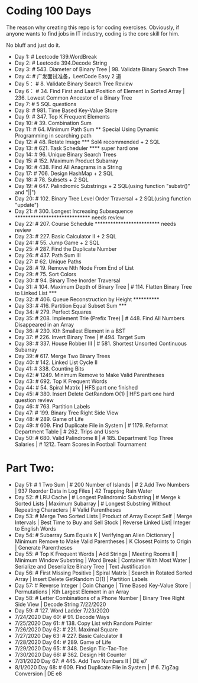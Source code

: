 # Coding 100 Days

The reason why creating this repo is for coding exercises. Obviously, if anyone wants to find jobs in IT industry, coding is the core skill for him.

No bluff and just do it.

- Day 1:    # Leetcode 139.WordBreak
- Day 2:    # Leetcode 394.Decode String
- Day 3:    # 543. Diameter of Binary Tree | 98. Validate Binary Search Tree
- Day 4:    # 广发面试准备，LeetCode Easy 2 道
- Day 5：   # 8. Validate Binary Search Tree Review
- Day 6：   # 34. Find First and Last Position of Element in Sorted Array | 236. Lowest Common Ancestor of a Binary Tree
- Day 7:    # 5 SQL questions
- Day 8:    # 981. Time Based Key-Value Store
- Day 9:    # 347. Top K Frequent Elements
- Day 10:   # 39. Combination Sum
- Day 11:   # 64. Minimum Path Sum ** Special Using Dynamic Programming in searching path
- Day 12:   # 48. Rotate Image *** Sol4 recommended + 2 SQL
- Day 13:   # 621. Task Scheduler **** super hard one
- Day 14:   # 96. Unique Binary Search Trees
- Day 15:   # 152. Maximum Product Subarray
- Day 16:   # 438. Find All Anagrams in a String
- Day 17:   # 706. Design HashMap + 2 SQL
- Day 18:   # 78. Subsets + 2 SQL
- Day 19:   # 647. Palindromic Substrings + 2 SQL(using function "substr()" and "||") 
- Day 20:   # 102. Binary Tree Level Order Traversal + 2 SQL(using function "update")
- Day 21:   # 300. Longest Increasing Subsequence ***************************** needs review
- Day 22:   # 207. Course Schedule ************************* needs review
- Day 23:   # 227. Basic Calculator II + 2 SQL
- Day 24:   # 55. Jump Game + 2 SQL
- Day 25:   # 287. Find the Duplicate Number
- Day 26:   # 437. Path Sum III
- Day 27:   # 62. Unique Paths
- Day 28:   # 19. Remove Nth Node From End of List
- Day 29:   # 75. Sort Colors
- Day 30:   # 94. Binary Tree Inorder Traversal
- Day 31:   # 104. Maximum Depth of Binary Tree | # 114. Flatten Binary Tree to Linked List ***
- Day 32:   # 406. Queue Reconstruction by Height **********
- Day 33:   # 416. Partition Equal Subset Sum ***
- Day 34:   # 279. Perfect Squares
- Day 35:   # 208. Implement Trie (Prefix Tree) | # 448. Find All Numbers Disappeared in an Array
- Day 36:   # 230. Kth Smallest Element in a BST
- Day 37:   # 226. Invert Binary Tree | # 494. Target Sum
- Day 38:   # 337. House Robber III | # 581. Shortest Unsorted Continuous Subarray
- Day 39:   # 617. Merge Two Binary Trees
- Day 40:   # 142. Linked List Cycle II
- Day 41:   # 338. Counting Bits
- Day 42:   # 1249. Minimum Remove to Make Valid Parentheses
- Day 43:   # 692. Top K Frequent Words
- Day 44:   # 54. Spiral Matrix | HFS part one finished
- Day 45:   # 380. Insert Delete GetRandom O(1) | HFS part one hard question review
- Day 46:   # 763. Partition Labels
- Day 47:   # 199. Binary Tree Right Side View
- Day 48:   # 289. Game of Life
- Day 49:   # 609. Find Duplicate File in System | # 1179. Reformat Department Table | # 262. Trips and Users
- Day 50:   # 680. Valid Palindrome II | # 185. Department Top Three Salaries | # 1212. Team Scores in Football Tournament

# Part Two:

- Day 51: # 1 Two Sum | # 200 Number of Islands | # 2 Add Two Numbers | 937 Reorder Data in Log Files | 42 Trapping Rain Water
- Day 52: # LRU Cache | # Longest Palindromic Substring | # Merge k Sorted Lists | Maximum Subarray  | # Longest Substring Without Repeating Characters | # 	Valid Parentheses
- Day 53: # Merge Two Sorted Lists | Product of Array Except Self | Merge Intervals | Best Time to Buy and Sell Stock | Reverse Linked List| Integer to English Words  
- Day 54: # Subarray Sum Equals K | Verifying an Alien Dictionary | 	Minimum Remove to Make Valid Parentheses | K Closest Points to Origin | Generate Parentheses
- Day 55: # Top K Frequent Words | Add Strings | Meeting Rooms II | Minimum Window Substring | Word Break | Container With Most Water | Serialize and Deserialize Binary Tree | Text Justification   
- Day 56: # First Missing Positive | Spiral Matrix | Search in Rotated Sorted Array | Insert Delete GetRandom O(1) | Partition Labels
- Day 57: # Reverse Integer | Coin Change | Time Based Key-Value Store | Permutations | 	Kth Largest Element in an Array
- Day 58: # Letter Combinations of a Phone Number | Binary Tree Right Side View | Decode String   7/22/2020
- Day 59: # 127. Word Ladder 7/23/2020
- 7/24/2020 Day 60: # 91. Decode Ways
- 7/25/2020 Day 61: # 138. Copy List with Random Pointer
- 7/26/2020 Day 62: # 221. Maximal Square
- 7/27/2020 Day 63: # 227. Basic Calculator II
- 7/28/2020 Day 64: # 289. Game of Life
- 7/29/2020 Day 65: # 348. Design Tic-Tac-Toe
- 7/30/2020 Day 66: # 362. Design Hit Counter
- 7/31/2020 Day 67: # 445. Add Two Numbers II | DE e7
- 8/1/2020  Day 68: # 609. Find Duplicate File in System | # 6. ZigZag Conversion | DE e8